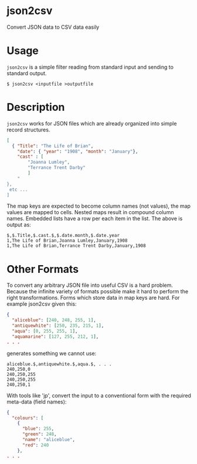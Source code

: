 # json2csv

Convert JSON data to CSV data easily

# Usage

`json2csv` is a simple filter reading from standard input and sending to standard output.

```
$ json2csv <inputfile >outputfile
```

# Description

`json2csv` works for JSON files which are already organized into simple record structures.

```JSON
[
  { "Title": "The Life of Brian",
    "date": { "year": "1908", "month": "January"},
	"cast" : [
	    "Joanna Lumley",
		"Terrance Trent Darby"
		]
	"
},
 etc ...
]
```

The map keys are expected to become column names (not values), the map values are 
mapped to cells. Nested maps result in compound column names. Embedded lists have a 
row per each item in the list. The above is output as:

```
$,$.Title,$.cast.$,$.date.month,$.date.year
1,The Life of Brian,Joanna Lumley,January,1908
1,The Life of Brian,Terrance Trent Darby,January,1908
```

# Other Formats

To convert any arbitrary JSON file into useful CSV is a hard problem. Because the infinite
variety of formats possible make it hard to perform the right transformations. Forms which 
store data in map keys are hard. For example json2csv given this: 

```JSON
{
  "aliceblue": [240, 248, 255, 1],
  "antiquewhite": [250, 235, 215, 1],
  "aqua": [0, 255, 255, 1],
  "aquamarine": [127, 255, 212, 1],
. . .
```
generates something we cannot use:
```
aliceblue.$,antiquewhite.$,aqua.$, . . .
240,250,0
240,250,255
240,250,255
240,250,1
```
With tools like 'jp', convert the input to a conventional form with the required
meta-data (field names):
```JSON
{
  "colours": [
    {
      "blue": 255,
      "green": 248,
      "name": "aliceblue",
      "red": 240
    },
. . .
```